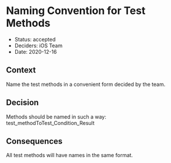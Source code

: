 # Naming Convention for Test Methods

* Status: accepted
* Deciders: iOS Team
* Date: 2020-12-16

## Context

Name the test methods in a convenient form decided by the team.

## Decision

Methods should be named in such a way: test_methodToTest_Condition_Result

## Consequences

All test methods will have names in the same format.
